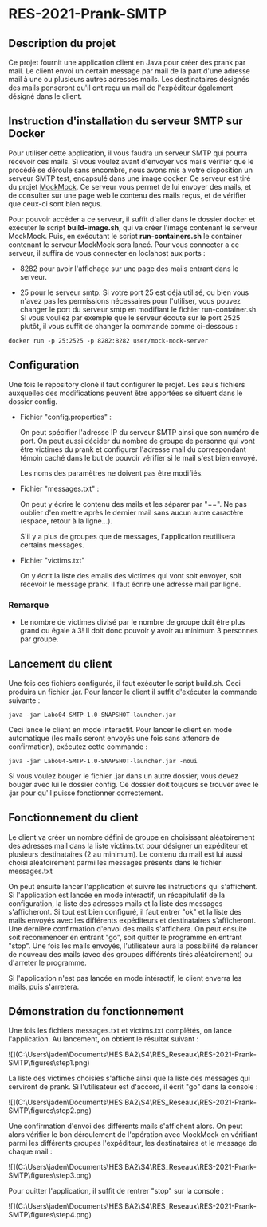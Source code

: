 # RES-2021-Prank-SMTP

## Description du projet

Ce projet fournit une application client en Java pour créer des prank par mail. Le client envoi un certain message par mail de la part d'une adresse mail à une ou plusieurs autres adresses mails. Les destinataires désignés des mails penseront qu'il ont reçu un mail de l'expéditeur également désigné dans le client. 

## Instruction d'installation du serveur SMTP sur Docker

Pour utiliser cette application, il vous faudra un serveur SMTP qui pourra recevoir ces mails. Si vous voulez avant d'envoyer vos mails vérifier que le procédé se déroule sans encombre, nous avons mis a votre disposition un serveur SMTP test, encapsulé dans une image docker. Ce serveur est tiré du projet [MockMock](https://github.com/tweakers/MockMock). Ce serveur vous permet de lui envoyer des mails, et de consulter sur une page web le contenu des mails reçus, et de vérifier que ceux-ci sont bien reçus.

Pour pouvoir accéder a ce serveur, il suffit d'aller dans le dossier docker et exécuter le script **build-image.sh**, qui va créer l'image contenant le serveur MockMock. Puis, en exécutant le script **run-containers.sh** le container contenant le serveur MockMock sera lancé. Pour vous connecter a ce serveur, il suffira de vous connecter en loclahost aux ports :  

- 8282 pour avoir l'affichage sur une page des mails entrant dans le serveur.

- 25 pour le serveur smtp. Si votre port 25 est déjà utilisé, ou bien vous n'avez pas les permissions nécessaires pour l'utiliser, vous pouvez changer le port du serveur smtp en modifiant le fichier run-container.sh. SI vous vouliez par exemple que le serveur écoute sur le port 2525 plutôt, il vous suffit de changer la commande comme ci-dessous : 
```shell
docker run -p 25:2525 -p 8282:8282 user/mock-mock-server
```

## Configuration

Une fois le repository cloné il faut configurer le projet. Les seuls fichiers auxquelles des modifications peuvent être apportées se situent dans le dossier config. 

- Fichier "config.properties" :

  On peut spécifier l'adresse IP du serveur SMTP ainsi que son numéro de port. On peut aussi décider du nombre de groupe de personne qui vont être victimes du prank et configurer l'adresse mail du correspondant témoin caché dans le but de pouvoir vérifier si le mail s'est bien envoyé. 

  Les noms des paramètres ne doivent pas être modifiés.

- Fichier "messages.txt" :

  On peut y écrire le contenu des mails et les séparer par "==". Ne pas oublier d'en mettre après le dernier mail sans aucun autre caractère (espace, retour à la ligne...). 

  S'il y a plus de groupes que de messages, l'application reutilisera certains messages.

- Fichier "victims.txt"

  On y écrit la liste des emails des victimes qui vont soit envoyer, soit recevoir le message prank. Il faut écrire une adresse mail par ligne. 

### Remarque 

- Le nombre de victimes divisé par le nombre de groupe doit être plus grand ou égale à 3! Il doit donc pouvoir y avoir au minimum 3 personnes par groupe.


## Lancement du client

Une fois ces fichiers configurés, il faut exécuter le script build.sh. Ceci produira un fichier .jar. Pour lancer le client il suffit d'exécuter la commande suivante : 

```shell
java -jar Labo04-SMTP-1.0-SNAPSHOT-launcher.jar
```

Ceci lance le client en mode interactif. Pour lancer le client en mode automatique (les mails seront envoyés une fois sans attendre de confirmation), exécutez cette commande : 

```shell
java -jar Labo04-SMTP-1.0-SNAPSHOT-launcher.jar -noui
```

Si vous voulez bouger le fichier .jar dans un autre dossier, vous devez bouger avec lui le dossier config. Ce dossier doit toujours se trouver avec le .jar pour qu'il puisse fonctionner correctement.

## Fonctionnement du client

Le client va créer un nombre défini de groupe en choisissant aléatoirement des adresses mail dans la liste victims.txt pour désigner un expéditeur et plusieurs destinataires (2 au minimum). Le contenu du mail est lui aussi choisi aléatoirement parmi les messages présents dans le fichier messages.txt

On peut ensuite lancer l'application et suivre les instructions qui s'affichent. Si l'application est lancée en mode intéractif, un récapitulatif de la configuration, la liste des adresses mails et la liste des messages s'afficheront. Si tout est bien configuré, il faut entrer "ok" et la liste des mails envoyés avec les différents expéditeurs et destinataires s'afficheront. Une dernière confirmation d'envoi des mails s'affichera. On peut ensuite soit recommencer en entrant "go", soit quitter le programme en entrant "stop". Une fois les mails envoyés, l'utilisateur aura la possibilité de relancer de nouveau des mails (avec des groupes différents tirés aléatoirement) ou d'arreter le programme.

Si l'application n'est pas lancée en mode intéractif, le client enverra les mails, puis s'arretera.



## Démonstration du fonctionnement

Une fois les fichiers messages.txt et victims.txt complétés, on lance l'application. Au lancement, on obtient le résultat suivant :

![](C:\Users\jaden\Documents\HES BA2\S4\RES_Reseaux\RES-2021-Prank-SMTP\figures\step1.png)

La liste des victimes choisies s'affiche ainsi que la liste des messages qui serviront de prank. Si l'utilisateur est d'accord, il écrit "go" dans la console :

![](C:\Users\jaden\Documents\HES BA2\S4\RES_Reseaux\RES-2021-Prank-SMTP\figures\step2.png)

Une confirmation d'envoi des différents mails s'affichent alors. On peut alors vérifier le bon déroulement de l'opération avec MockMock en vérifiant parmi les différents groupes l'expéditeur, les destinataires et le message de chaque mail :

![](C:\Users\jaden\Documents\HES BA2\S4\RES_Reseaux\RES-2021-Prank-SMTP\figures\step3.png)

Pour quitter l'application, il suffit de rentrer "stop" sur la console :

![](C:\Users\jaden\Documents\HES BA2\S4\RES_Reseaux\RES-2021-Prank-SMTP\figures\step4.png)